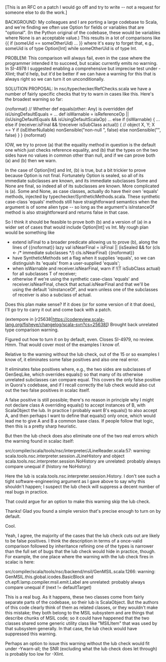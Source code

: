 
[This is an RFC on a patch I would go off and try to write -- not a request for someone else to do the work.]

BACKGROUND: My colleagues and I are porting a large codebase to Scala, and we're finding we often use Option for fields or variables that are "optional". (In the Python original of the codebase, these would be variables where None is an acceptable value.) This results in a lot of comparisons like
{{    if (someUid == someOtherUid) ... }}
where it's easy to forget that, e.g., someUid is of type Option[Int] while someOtherUid is of type Int.

PROBLEM: This comparison will always fail, even in the case where the programmer intended it to succeed, but scalac currently emits no warning. In SI-4978 I suggested enabling a comprehensive but imprecise test under -Xlint; that'd help, but it'd be better if we can have a warning for this that is always right so we can turn it on unconditionally.

SOLUTION PROPOSAL: In nsc/typechecker/RefChecks.scala we have a number of fairly specific checks that try to warn in cases like this. Here's the broadest warning so far:

{noformat}
        // Whether def equals(other: Any) is overridden
        def isUsingDefaultEquals = ...
        def isWarnable           = isReferenceOp || (isUsingDefaultEquals && isUsingDefaultScalaOp)
...
        else if (isWarnable) {
...
          else if (receiver.isFinal && !(receiver isSubClass actual)) {  // object X, Y; X == Y
            if (isEitherNullable)
              nonSensible("non-null ", false)
            else
              nonSensible("", false)
          }
        }
{noformat}

IOW, we try to prove (a) that the equality method in question is the default one which just checks reference equality, and (b) that the types on the two sides have no values in common other than null, and if we can prove both (a) and (b) then we warn.

In the case of Option[Int] and Int, (b) is true, but a bit trickier to prove because Option is not final. Fortunately Option is sealed, so all of its immediate subclasses are known, and its immediate subclasses Some and None are final, so indeed all of its subclasses are known. More complicated is (a). Some and None, as case classes, actually do have their own 'equals' methods, injected by typechecker/SyntheticMethods.scala. These synthetic case-class 'equals' methods still have straightforward semantics when the argument is of some alien type -- so long as the argument's isInstanceOf method is also straightforward and returns false in that case.

So I think it should be feasible to prove both (b) and a version of (a) in a wider set of cases that would include Option[Int] vs Int. My rough plan would be something like

* extend isFinal to a broader predicate allowing us to prove (b), along the lines of
{{noformat}}
      lazy val isNearFinal = isFinal || (isSealed && for (cls <- /* immediate subclasses */) cls.isNearFinal)
{{noformat}}
* have SyntheticMethods set a flag when it supplies 'equals', so we can distinguish its 'equals' from a user-supplied 'equals';
* when isWarnable and receiver.isNearFinal, warn if !(T isSubClass actual) for all subclasses T of receiver;
* otherwise if we're using the synthetic case-class 'equals' and receiver.isNearFinal, check that actual.isNearFinal and that we'll be using the default 'isInstanceOf', and warn unless one of the subclasses of receiver is also a subclass of actual.

Does this plan make sense? If it does (or for some version of it that does), I'll go try to carry it out and come back with a patch.

(extempore in [r25638|https://codereview.scala-lang.org/fisheye/changelog/scala-svn?cs=25638]) Brought back unrelated type comparison warning.

Figured out how to turn it on by default, even.
Closes SI-4979, no review.
Hmm. That would cover most of the examples I know of.

Relative to the warning without the lub check, out of the 15 or so examples I know of, it eliminates some false positives and also one real error.

It eliminates false positives where, e.g., the two sides are subclasses of GenSeqLike, which overrides equals() so that many of its otherwise unrelated subclasses can compare equal. This covers the only false positive in Quora's codebase, and if I recall correctly the lub check would also cut out the two false positives in scalac itself.

A false positive is still possible; there's no reason in principle why I might not declare class A overriding equals() to accept instances of B, with ScalaObject the lub. In practice I probably want B's equals() to also accept A, and then perhaps I want to define that equals() only once, which would lead me to give A and B a common base class. If people follow that logic, then this is a pretty sharp heuristic.

But then the lub check does also eliminate one of the two real errors which the warning found in scalac itself:

src/compiler/scala/tools/nsc/interpreter/JLineReader.scala:57:
warning: scala.tools.nsc.interpreter.session.JLineHistory and object
scala.tools.nsc.interpreter.session.NoHistory are unrelated: probably
always compare unequal
     if (history ne NoHistory)

Here the lub is scala.tools.nsc.interpreter.session.History. I don't see such a tight software-engineering argument as I gave above to say why this shouldn't happen; I suspect the lub check will suppress a decent number of real bugs in practice.

That could argue for an option to make this warning skip the lub check.

Thanks! Glad you found a simple version that's precise enough to turn on by default.

Cool.

Yeah, I agree, the majority of the cases that the lub check cuts out are likely to be false positives. I think the description in terms of a once-valid comparison followed by inheritance refining one of the types is narrower than the full set of bugs that the lub check would hide in practice, though. For example, the one place where the warning with the lub check fires in scalac is here:

src/compiler/scala/tools/nsc/backend/msil/GenMSIL.scala:1266:
warning: GenMSIL.this.global.icodes.BasicBlock and
ch.epfl.lamp.compiler.msil.emit.Label are unrelated: probably always
compare unequal
           if (next != defaultTarget)

This is a real bug. As it happens, these two classes come from fairly separate parts of the codebase, so their lub is ScalaObject. But the authors of this code clearly think of them as related classes, or they wouldn't make this mistake; they both belong to the MSIL subsystem and are things that describe chunks of MSIL code; so it could have happened that the two classes shared some generic utility class like "MSILItem" that was used by that subsystem generally. In that case, the lub check would have suppressed this warning.

Perhaps an option to issue this warning without the lub check would fit under -Ywarn-all; the SNR (excluding what the lub check does let through) is probably too low for -Xlint.
